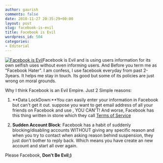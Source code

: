```yaml
---
author: gaurish
comments: false
date: 2010-11-27 20:35:29+00:00
layout: post
slug: facebook-is-evil
title: Facebook is Evil
wordpress_id: 504
categories:
- Editorial
---
```


[![Facebook is Evil](http://www.gaurishsharma.com/wp-content/uploads/2010/11/IHateFacebook-300x207.png)](http://www.gaurishsharma.com/2010/11/facebook-is-evil.html/ihatefacebook)Facebook is Evil and is using users information for its own selfish uses without even informing users. And Before you term me as "Facebook Hater". I am confess, I use facebook everyday from past 2-3years. It helps me stay in touch. Its good but some of its policies are just wrong on moral grounds.


Why I think Facebook is an Evil Empire. Just 2 Simple reasons:



	
  1. **Data LockDown:**You can easily enter your information in Facebook but can't get it out. suppose you want to get email address of all your friends on Facebook and use , YOU CAN'T! And worse, Facebook has this thing written in stone which they call [Terms of Service](http://www.facebook.com/terms.php)

	
  2. **Sudden Account Block**: Facebook has a habit of suddenly blocking/disabling accounts WITHOUT giving any specific reason and when you try to contact when asking reason behind suspension, they just don't bother to reply back. Which means you have create an new account and start all over again.


Please Facebook, **Don't Be Evil;)**
